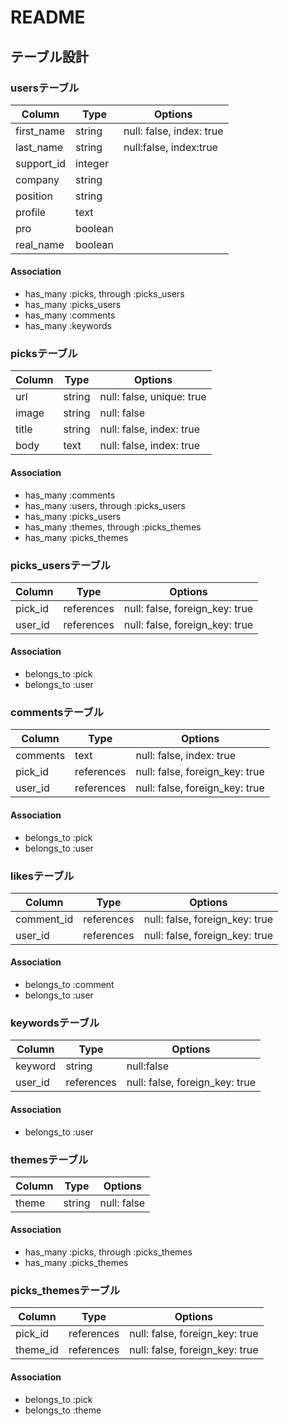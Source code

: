 # README

## テーブル設計

### usersテーブル

|Column|Type|Options|
|------|----|-------|
|first_name|string|null: false, index: true|
|last_name|string|null:false, index:true|
|support_id|integer||
|company|string||
|position|string||
|profile|text||
|pro|boolean||
|real_name|boolean||

#### Association
- has_many :picks, through :picks_users
- has_many :picks_users
- has_many :comments
- has_many :keywords

### picksテーブル

|Column|Type|Options|
|------|----|-------|
|url|string|null: false, unique: true|
|image|string|null: false|
|title|string|null: false, index: true|
|body|text|null: false, index: true|

#### Association
- has_many :comments
- has_many :users, through :picks_users
- has_many :picks_users
- has_many :themes, through :picks_themes
- has_many :picks_themes

### picks_usersテーブル

|Column|Type|Options|
|------|----|-------|
|pick_id|references|null: false, foreign_key: true|
|user_id|references|null: false, foreign_key: true|

#### Association
- belongs_to :pick
- belongs_to :user

### commentsテーブル

|Column|Type|Options|
|------|----|-------|
|comments|text|null: false, index: true|
|pick_id|references|null: false, foreign_key: true|
|user_id|references|null: false, foreign_key: true|

#### Association
- belongs_to :pick
- belongs_to :user

### likesテーブル

|Column|Type|Options|
|------|----|-------|
|comment_id|references|null: false, foreign_key: true|
|user_id|references|null: false, foreign_key: true|

#### Association
- belongs_to :comment
- belongs_to :user

### keywordsテーブル

|Column|Type|Options|
|------|----|-------|
|keyword|string|null:false|
|user_id|references|null: false, foreign_key: true|

#### Association
- belongs_to :user


### themesテーブル

|Column|Type|Options|
|------|----|-------|
|theme|string|null: false|

#### Association
- has_many :picks, through :picks_themes
- has_many :picks_themes

### picks_themesテーブル

|Column|Type|Options|
|------|----|-------|
|pick_id|references|null: false, foreign_key: true|
|theme_id|references|null: false, foreign_key: true|

#### Association
- belongs_to :pick
- belongs_to :theme
